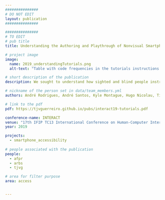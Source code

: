 ```yaml
---
###############
# DO NOT EDIT
layout: publication
###############

###############
# TO EDIT
# pub title
title: Understanding the Authoring and Playthrough of Nonvisual Smartphone Tutorials

# project image
image:
  name: 2019_understandingTutorials.png
  alt-text: "Table with code frequencies in the tutorials instructions. Significant differences between sighted and blind people instructions. Sigthed people with 20% of incorrect text, and high number of references to location. Blind people with high number of gesture explanations and navigation cues." # provide a description for the image #a11y

# short description of the publication
description: We sought to understand how sighted and blind people instruct other blind users to accomplish tasks on a mobile device. We also studied how those instructions enabled blind people to be successful. Results showed that a single pass of instructions was limited. A set of ways in which support can be provided is discussed.

# nickname of the person set in data/team_members.yml
authors: André Rodrigues, André Santos, Kyle Montague, Hugo Nicolau, Tiago Guerreiro

# link to the pdf
pdf: https://tjvguerreiro.github.io/pubs/interact19-tutorials.pdf

conference-name: INTERACT
venue: "17th IFIP TC13 International Conference on Human-Computer Interaction, Paphos, Cyprus, September, 2019"
year: 2019

projects:
  - smartphone_accessibility
  
# people associated with the publication
people:
  - afpr
  - arbs
  - tjvg

# area for filter purpose
area: access


---
```

